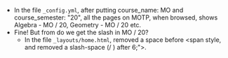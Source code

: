 * In the file `_config.yml`, after putting course_name: MO and course_semester: "20",
all the pages on MOTP, when browsed, shows Algebra - MO / 20, Geometry - MO / 20 etc.
* Fine! But from do we get the slash in MO / 20?
  * In the file `_layouts/home.html`, removed a space before <span style, and removed a slash-space (/ ) after 6;">. 
